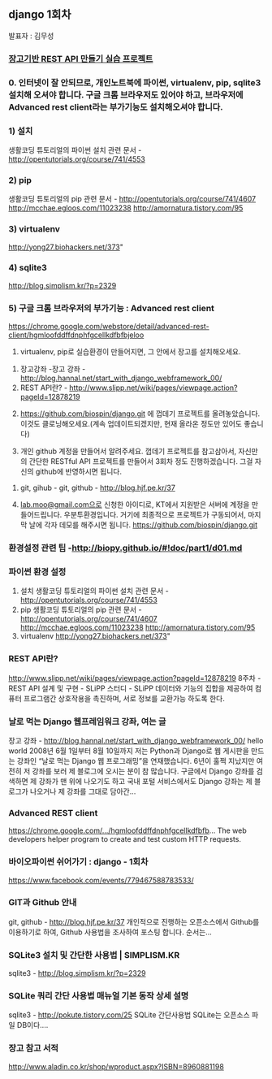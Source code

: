 
## django 1회차
발표자 : 김무성

### [장고기반 REST API 만들기 실습 프로젝트](http://github.com/biospin/django)

### 0. 인터넷이 잘 안되므로, 개인노트북에 파이썬, virtualenv, pip, sqlite3 설치해 오셔야 합니다. 구글 크롬 브라우저도 있어야 하고, 브라우저에 Advanced rest client라는 부가기능도 설치해오셔야 합니다.

### 1) 설치
생활코딩 튜토리얼의 파이썬 설치 관련 문서 - http://opentutorials.org/course/741/4553

### 2) pip
생활코딩 튜토리얼의 pip 관련 문서 - http://opentutorials.org/course/741/4607
http://mcchae.egloos.com/11023238
http://amornatura.tistory.com/95

### 3) virtualenv
http://yong27.biohackers.net/373"

### 4) sqlite3
http://blog.simplism.kr/?p=2329

### 5) 구글 크롬 브라우저의 부가기능 : Advanced rest client
https://chrome.google.com/webstore/detail/advanced-rest-client/hgmloofddffdnphfgcellkdfbfbjeloo

1. virtualenv, pip로 실습환경이 만들어지면, 그 안에서 장고를 설치해오세요.
 1) 장고강좌 -장고 강좌 - http://blog.hannal.net/start_with_django_webframework_00/
 2) REST API란? - http://www.slipp.net/wiki/pages/viewpage.action?pageId=12878219

2. https://github.com/biospin/django.git 에 껍데기 프로젝트를 올려놓았습니다. 이것도 클로닝해오세요.(계속 업데이트되겠지만, 현재 올라온 정도만 있어도 좋습니다)

3. 개인 github 계정을 만들어서 알려주세요. 껍데기 프로젝트를 참고삼아서, 자신만의 간단한 RESTful API 프로젝트를 만들어서 3회차 정도 진행하겠습니다. 그걸 자신의 github에 반영하시면 됩니다.
 1) git, gihub - git, github - http://blog.hjf.pe.kr/37

4. lab.moo@gmail.com으로 신청한 아이디로, KT에서 지원받은 서버에 계정을 만들어드립니다. 우분투환경입니다. 거기에 최종적으로 프로젝트가 구동되어서, 마지막 날에 각자 데모를 해주시면 됩니다.
https://github.com/biospin/django.git

### 환경설정 관련 팁 -http://biopy.github.io/#!doc/part1/d01.md

### 파이썬 환경 설정
1) 설치
생활코딩 튜토리얼의 파이썬 설치 관련 문서 - http://opentutorials.org/course/741/4553
2) pip
생활코딩 튜토리얼의 pip 관련 문서 - http://opentutorials.org/course/741/4607
http://mcchae.egloos.com/11023238
http://amornatura.tistory.com/95
3) virtualenv
http://yong27.biohackers.net/373"

### REST API란?
http://www.slipp.net/wiki/pages/viewpage.action?pageId=12878219
8주차 - REST API 설계 및 구현 - SLiPP 스터디 - SLiPP
데이터와 기능의 집합을 제공하여 컴퓨터 프로그램간 상호작용을 촉진하며, 서로 정보를 교환가능 하도록 한다.

### 날로 먹는 Django 웹프레임워크 강좌, 여는 글
장고 강좌 - http://blog.hannal.net/start_with_django_webframework_00/
hello world 2008년 6월 1일부터 8월 10일까지 저는 Python과 Django로 웹 게시판을 만드는 강좌인 “날로 먹는 Django 웹 프로그래밍”을 연재했습니다. 6년이 훌쩍 지났지만 여전히 저 강좌를 보러 제 블로그에 오시는 분이 참 많습니다. 구글에서 Django 강좌를 검색하면 제 강좌가 맨 위에 나오기도 하고 국내 포털 서비스에서도 Django 강좌는 제 블로그가 나오거나 제 강좌를 그대로 담아간…

### Advanced REST client
https://chrome.google.com/.../hgmloofddffdnphfgcellkdfbfb...
The web developers helper program to create and test custom HTTP requests.

### 바이오파이썬 쉬어가기 : django - 1회차
https://www.facebook.com/events/779467588783533/

### GIT과 Github 안내
git, github - http://blog.hjf.pe.kr/37
개인적으로 진행하는 오픈소스에서 Github를 이용하기로 하여, Github 사용법을 조사하여 포스팅 합니다. 순서는...

### SQLite3 설치 및 간단한 사용법 | SIMPLISM.KR
sqlite3 - http://blog.simplism.kr/?p=2329

### SQLite 쿼리 간단 사용법 매뉴얼 기본 동작 상세 설명
sqlite3 - http://pokute.tistory.com/25
SQLite 간단사용법 SQLite는 오픈소스 파일 DB이다....

### 장고 참고 서적
http://www.aladin.co.kr/shop/wproduct.aspx?ISBN=8960881198